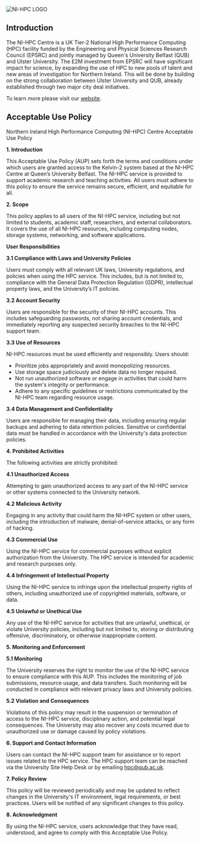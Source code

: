 ![NI-HPC LOGO](https://www.ni-hpc.ac.uk/sites/media/Media,983417,smxx.JPG)

## Introduction

The NI-HPC Centre is a UK Tier-2 National High Performance Computing (HPC) facility funded by the Engineering and Physical Sciences Research Council (EPSRC) and jointly managed by Queen's University Belfast (QUB) and  Ulster University. The £2M investment from EPSRC will have significant impact for science, by expanding the use of HPC to new pools of talent and new areas of investigation for Northern Ireland. This will be done by building on the strong collaboration between Ulster University and QUB, already established through two major city deal initiatives.

To learn more please visit our [website](https://www.ni-hpc.ac.uk/).

## Acceptable Use Policy

Northern Ireland High Performance Computing (NI-HPC) Centre Acceptable Use Policy

**1. Introduction**

This Acceptable Use Policy (AUP) sets forth the terms and conditions under which users are granted access to the Kelvin-2 system based at the NI-HPC Centre at Queen’s University Belfast. The NI-HPC service is provided to support academic research and teaching activities. All users must adhere to this policy to ensure the service remains secure, efficient, and equitable for all. 

**2. Scope** 

This policy applies to all users of the NI-HPC service, including but not limited to students, academic staff, researchers, and external collaborators. It covers the use of all NI-HPC resources, including computing nodes, storage systems, networking, and software applications. 

**User Responsibilities**

**3.1 Compliance with Laws and University Policies**

Users must comply with all relevant UK laws, University regulations, and policies when using the HPC service. This includes, but is not limited to, compliance with the General Data Protection Regulation (GDPR), intellectual property laws, and the University’s IT policies.

**3.2 Account Security**

Users are responsible for the security of their NI-HPC accounts. This includes safeguarding passwords, not sharing account credentials, and immediately reporting any suspected security breaches to the NI-HPC support team. 

**3.3 Use of Resources**

NI-HPC resources must be used efficiently and responsibly. Users should:

* Prioritize jobs appropriately and avoid monopolizing resources.
* Use storage space judiciously and delete data no longer required.
* Not run unauthorized software or engage in activities that could harm the system's integrity or performance.
* Adhere to any specific guidelines or restrictions communicated by the NI-HPC team regarding resource usage.

**3.4 Data Management and Confidentiality**

Users are responsible for managing their data, including ensuring regular backups and adhering to data retention policies. Sensitive or confidential data must be handled in accordance with the University's data protection policies. 

**4. Prohibited Activities** 

The following activities are strictly prohibited: 

**4.1 Unauthorized Access** 

Attempting to gain unauthorized access to any part of the NI-HPC service or other systems connected to the University network. 

**4.2 Malicious Activity** 

Engaging in any activity that could harm the NI-HPC system or other users, including the introduction of malware, denial-of-service attacks, or any form of hacking. 

**4.3 Commercial Use** 

Using the NI-HPC service for commercial purposes without explicit authorization from the University. The HPC service is intended for academic and research purposes only. 

**4.4 Infringement of Intellectual Property** 

Using the NI-HPC service to infringe upon the intellectual property rights of others, including unauthorized use of copyrighted materials, software, or data. 

**4.5 Unlawful or Unethical Use** 

Any use of the NI-HPC service for activities that are unlawful, unethical, or violate University policies, including but not limited to, storing or distributing offensive, discriminatory, or otherwise inappropriate content. 

**5. Monitoring and Enforcement** 

**5.1 Monitoring** 

The University reserves the right to monitor the use of the NI-HPC service to ensure compliance with this AUP. This includes the monitoring of job submissions, resource usage, and data transfers. Such monitoring will be conducted in compliance with relevant privacy laws and University policies. 

**5.2 Violation and Consequences** 

Violations of this policy may result in the suspension or termination of access to the NI-HPC service, disciplinary action, and potential legal consequences. The University may also recover any costs incurred due to unauthorized use or damage caused by policy violations. 

**6. Support and Contact Information** 

Users can contact the NI-HPC support team for assistance or to report issues related to the HPC service. The HPC support team can be reached via the University Site Help Desk or by emailing hpc@qub.ac.uk. 

**7. Policy Review** 

This policy will be reviewed periodically and may be updated to reflect changes in the University's IT environment, legal requirements, or best practices. Users will be notified of any significant changes to this policy. 

**8. Acknowledgment** 

By using the NI-HPC service, users acknowledge that they have read, understood, and agree to comply with this Acceptable Use Policy. 
